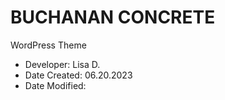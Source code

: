 # BUCHANAN CONCRETE
WordPress Theme

* Developer: Lisa D.
* Date Created: 06.20.2023
* Date Modified: 
